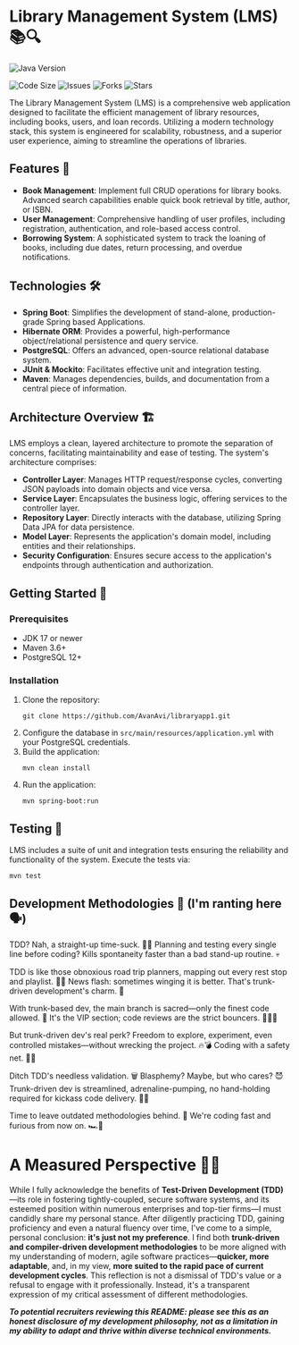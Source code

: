 # Library Management System (LMS) 📚🔍

![Java Version](https://img.shields.io/badge/java-17-red.svg)

![Code Size](https://img.shields.io/github/languages/code-size/AvanAvi/libraryapp1)
![Issues](https://img.shields.io/github/issues/AvanAvi/libraryapp1)
![Forks](https://img.shields.io/github/forks/AvanAvi/libraryapp1)
![Stars](https://img.shields.io/github/stars/AvanAvi/libraryapp1)

The Library Management System (LMS) is a comprehensive web application designed to facilitate the efficient management of library resources, including books, users, and loan records. Utilizing a modern technology stack, this system is engineered for scalability, robustness, and a superior user experience, aiming to streamline the operations of libraries.

## Features 🌟

- **Book Management**: Implement full CRUD operations for library books. Advanced search capabilities enable quick book retrieval by title, author, or ISBN.
- **User Management**: Comprehensive handling of user profiles, including registration, authentication, and role-based access control.
- **Borrowing System**: A sophisticated system to track the loaning of books, including due dates, return processing, and overdue notifications.

## Technologies 🛠

- **Spring Boot**: Simplifies the development of stand-alone, production-grade Spring based Applications.
- **Hibernate ORM**: Provides a powerful, high-performance object/relational persistence and query service.
- **PostgreSQL**: Offers an advanced, open-source relational database system.
- **JUnit & Mockito**: Facilitates effective unit and integration testing.
- **Maven**: Manages dependencies, builds, and documentation from a central piece of information.

## Architecture Overview 🏗

LMS employs a clean, layered architecture to promote the separation of concerns, facilitating maintainability and ease of testing. The system's architecture comprises:

- **Controller Layer**: Manages HTTP request/response cycles, converting JSON payloads into domain objects and vice versa.
- **Service Layer**: Encapsulates the business logic, offering services to the controller layer.
- **Repository Layer**: Directly interacts with the database, utilizing Spring Data JPA for data persistence.
- **Model Layer**: Represents the application's domain model, including entities and their relationships.
- **Security Configuration**: Ensures secure access to the application's endpoints through authentication and authorization.

## Getting Started 🚀

### Prerequisites

- JDK 17 or newer
- Maven 3.6+
- PostgreSQL 12+

### Installation

1. Clone the repository:
   ```
   git clone https://github.com/AvanAvi/libraryapp1.git
   ```
2. Configure the database in `src/main/resources/application.yml` with your PostgreSQL credentials.
3. Build the application:
   ```
   mvn clean install
   ```
4. Run the application:
   ```
   mvn spring-boot:run
   ```

## Testing 🧪

LMS includes a suite of unit and integration tests ensuring the reliability and functionality of the system. Execute the tests via:

```
mvn test
```

## Development Methodologies 🔄 (I'm ranting here 🗣️) 





TDD? Nah, a straight-up time-suck. 🙅‍♂️ Planning and testing every single line before coding? Kills spontaneity faster than a bad stand-up routine. 💀

TDD is like those obnoxious road trip planners, mapping out every rest stop and playlist. 🧭🚗 News flash: sometimes winging it is better. That's trunk-driven development's charm. 🌳

With trunk-based dev, the main branch is sacred—only the finest code allowed. 💎 It's the VIP section; code reviews are the strict bouncers. 🚪👮‍♂️

But trunk-driven dev's real perk? Freedom to explore, experiment, even controlled mistakes—without wrecking the project. 🔥💣 Coding with a safety net. 🤸‍♂️

Ditch TDD's needless validation. 🗑️ Blasphemy? Maybe, but who cares? 😈 Trunk-driven dev is streamlined, adrenaline-pumping, no hand-holding required for kickass code delivery. 🚀💯

Time to leave outdated methodologies behind. 💨 We're coding fast and furious from now on. 🏎️💨


# A Measured Perspective 🧘‍♀️
While I fully acknowledge the benefits of **Test-Driven Development (TDD)**—its role in fostering tightly-coupled, secure software systems, and its esteemed position within numerous enterprises and top-tier firms—I must candidly share my personal stance. After diligently practicing TDD, gaining proficiency and even a natural fluency over time, I've come to a simple, personal conclusion: **it's just not my preference**. I find both **trunk-driven and compiler-driven development methodologies** to be more aligned with my understanding of modern, agile software practices—**quicker, more adaptable**, and, in my view, **more suited to the rapid pace of current development cycles**. This reflection is not a dismissal of TDD's value or a refusal to engage with it professionally. Instead, it's a transparent expression of my critical assessment of different methodologies.

***To potential recruiters reviewing this README: please see this as an honest disclosure of my development philosophy, **not as a limitation** in my ability to adapt and thrive within diverse technical environments.***

